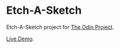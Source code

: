# Etch-A-Sketch

Etch-A-Sketch project for [The Odin Project](https://www.theodinproject.com/).

[Live Demo](https://arthurmts.github.io/etch-a-sketch/index.html).